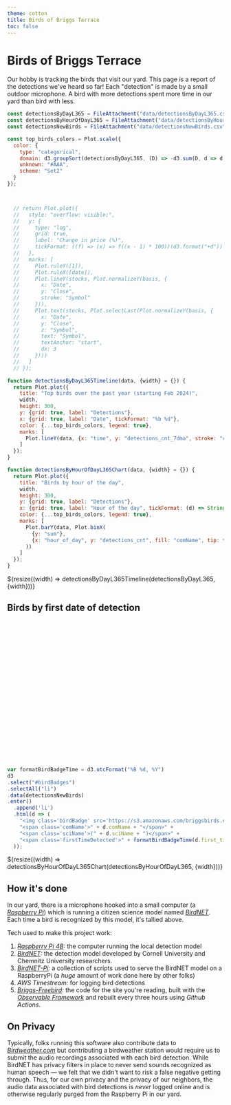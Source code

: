 ```yaml
---
theme: cotton
title: Birds of Briggs Terrace
toc: false
---
```


<style type="text/css">
  ul#birdBadges {
    list-style-type: none;
    padding: 0px;
  }
  ul#birdBadges li {
    height 240px;
    width: 120px;
    display: inline-block;
    vertical-align: top;
    text-align: center;
    margin: 5px;
  }
  img.birdBadge {
    height: 120px;
    width: 120px;
    border-radius: 60px;
  }
  span.comName {
    font-size: 11px;
    display: block;
  }
  span.sciName {
    font-size: 11px;
    font-style: italic;
    display: block;
  }
  span.firstTimeDetected {
    font-size: 11px;
    display: block;
  }
</style>

# Birds of Briggs Terrace

Our hobby is tracking the birds that visit our yard. This page is a report of the detections we've heard so far! Each "detection" is made by a small outdoor microphone. A bird with more 
detections spent more time in our yard than bird with less.


```js
const detectionsByDayL365 = FileAttachment("data/detectionsByDayL365.csv").csv({typed: true});
const detectionsByHourOfDayL365 = FileAttachment("data/detectionsByHourOfDayL365.csv").csv({typed: true});
const detectionsNewBirds = FileAttachment("data/detectionsNewBirds.csv").csv({typed: true});
```

```js
const top_birds_colors = Plot.scale({
  color: {
    type: "categorical",
    domain: d3.groupSort(detectionsByDayL365, (D) => -d3.sum(D, d => d.detections_cnt), (d) => d.comName).filter((d) => d !== "Other"),
    unknown: "#AAA",
    scheme: "Set2"
  }
});
```

```js


  // return Plot.plot({
  //   style: "overflow: visible;",
  //   y: {
  //     type: "log",
  //     grid: true,
  //     label: "Change in price (%)",
  //     tickFormat: ((f) => (x) => f((x - 1) * 100))(d3.format("+d"))
  //   },
  //   marks: [
  //     Plot.ruleY([1]),
  //     Plot.ruleX([date]),
  //     Plot.lineY(stocks, Plot.normalizeY(basis, {
  //       x: "Date",
  //       y: "Close",
  //       stroke: "Symbol"
  //     })),
  //     Plot.text(stocks, Plot.selectLast(Plot.normalizeY(basis, {
  //       x: "Date",
  //       y: "Close",
  //       z: "Symbol",
  //       text: "Symbol",
  //       textAnchor: "start",
  //       dx: 3
  //     })))
  //   ]
  // });

function detectionsByDayL365Timeline(data, {width} = {}) {
  return Plot.plot({
    title: "Top birds over the past year (starting Feb 2024)",
    width,
    height: 300,
    y: {grid: true, label: "Detections"},
    x: {grid: true, label: "Date", tickFormat: "%b %d"},
    color: {...top_birds_colors, legend: true},
    marks: [
      Plot.lineY(data, {x: "time", y: "detections_cnt_7dma", stroke: "comName", tip: true})
    ]
  });
}

function detectionsByHourOfDayL365Chart(data, {width} = {}) {
  return Plot.plot({
    title: "Birds by hour of the day",
    width,
    height: 300,
    y: {grid: true, label: "Detections"},
    x: {grid: true, label: "Hour of the day", tickFormat: (d) => String(((d-0.5) % 12) + 1) + (d < 11 ? "AM" : "PM")},
    color: {...top_birds_colors, legend: true},
    marks: [
      Plot.barY(data, Plot.binX(
        {y: "sum"},
        {x: "hour_of_day", y: "detections_cnt", fill: "comName", tip: true, interval: 1}
      ))
    ]
  });
}

```

<div class="grid grid-cols-2">
  <div class="card">
    ${resize((width) => detectionsByDayL365Timeline(detectionsByDayL365, {width}))}
  </div>
  <div class="card" style="height: 397px; overflow-y: auto;">
    <h2>Birds by first date of detection</h2>
    <ul id="birdBadges"></ul>
  </div>
</div>

```js
var formatBirdBadgeTime = d3.utcFormat("%B %d, %Y")
d3
.select("#birdBadges")
.selectAll("li")
.data(detectionsNewBirds)
.enter()
  .append('li')
  .html(d => ( 
    "<img class='birdBadge' src='https://s3.amazonaws.com/briggsbirds.com/bird-image-store/" + d.sciName + ".jpg' />" +
    "<span class='comName'>" + d.comName + "</span>" + 
    "<span class='sciName'>(" + d.sciName + ")</span>" + 
    "<span class='firstTimeDetected'>" + formatBirdBadgeTime(d.first_time_detected) + "</span>"
  ));
```


<div class="grid grid-cols-1">
  <div class="card">
    ${resize((width) => detectionsByHourOfDayL365Chart(detectionsByHourOfDayL365, {width}))}
  </div>
</div>

## How it's done

In our yard, there is a microphone hooked into a small computer (a *[Raspberry Pi](https://www.raspberrypi.com/)*) which is running a citizen science model named *[BirdNET](https://birdnet.cornell.edu/)*. Each time a bird is recognized by this model, it's tallied above.

Tech used to make this project work:
1. *[Raspberry Pi 4B](https://www.raspberrypi.com/):* the computer running the local detection model
2. *[BirdNET](https://birdnet.cornell.edu/):* the detection model developed by Cornell University and Chemnitz University researchers.
3. *[BirdNET-Pi](https://github.com/mcguirepr89/BirdNET-Pi):* a collection of scripts used to serve the BirdNET model on a RaspberryPi (a _huge_ amount of work done here by other folks)
4. *AWS Timestream:* for logging bird detections
5. *[Briggs-Freebird](https://github.com/janmtl/briggs-freebird/):* the code for the site you're reading, built with the *[Observable Framework](https://observablehq.com/framework/)* and rebuilt every three hours using _Github Actions_.

## On Privacy

Typically, folks running this software also contribute data to *[Birdweather.com](https://www.birdweather.com/)* but contributing a birdweather station would require us to submit the audio recordings associated with each bird detection. While BirdNET has privacy filters in place to never send sounds recognized as human speech — we felt that we didn't want to risk a false negative getting through. Thus, for our own privacy and the privacy of our neighbors, the audio data associated with bird detections is _never_ logged online and is otherwise regularly purged from the Raspberry Pi in our yard.
